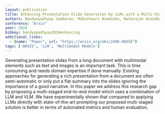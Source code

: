 ```yaml
---
layout: publication
title: Enhancing Presentation Slide Generation by LLMs with a Multi-Staged End-to-End Approach
authors: Bandyopadhyay Sambaran, Maheshwari Himanshu, Natarajan Anandhavelu, Saxena Apoorv
conference: "Arxiv"
year: 2024
bibkey: bandyopadhyay2024enhancing
additional_links:
  - {name: "Paper", url: "https://arxiv.org/abs/2406.06556"}
tags: ['ARXIV', 'LLM', 'Multimodal Models']
---
```

Generating presentation slides from a long document with multimodal elements such as text and images is an important task. This is time consuming and needs domain expertise if done manually. Existing approaches for generating a rich presentation from a document are often semi-automatic or only put a flat summary into the slides ignoring the importance of a good narrative. In this paper we address this research gap by proposing a multi-staged end-to-end model which uses a combination of LLM and VLM. We have experimentally shown that compared to applying LLMs directly with state-of-the-art prompting our proposed multi-staged solution is better in terms of automated metrics and human evaluation.
